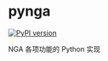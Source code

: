# pynga

[![PyPI version](https://badge.fury.io/py/pynga.svg)](https://pypi.python.org/pypi/pynga)

NGA 各项功能的 Python 实现
